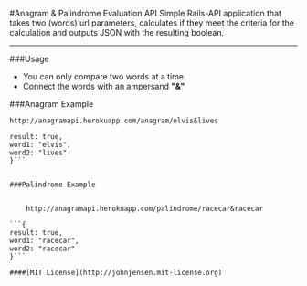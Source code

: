 #Anagram & Palindrome Evaluation API
Simple Rails-API application that takes two (words) url parameters, calculates if they meet the criteria for the calculation and outputs JSON with the resulting boolean.


____

###Usage

* You can only compare two words at a time
* Connect the words with an ampersand **"&"**



###Anagram Example


    http://anagramapi.herokuapp.com/anagram/elvis&lives

```{
result: true,
word1: "elvis",
word2: "lives"
}```


###Palindrome Example


    http://anagramapi.herokuapp.com/palindrome/racecar&racecar

```{
result: true,
word1: "racecar",
word2: "racecar"
}```

####[MIT License](http://johnjensen.mit-license.org)

